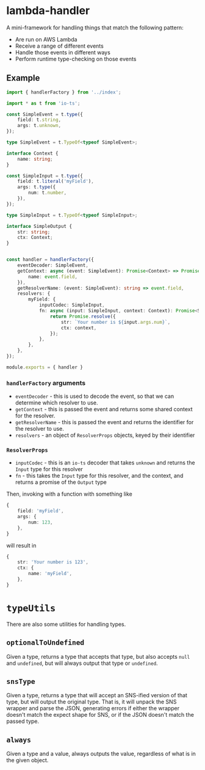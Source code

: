 # lambda-handler

A mini-framework for handling things that match the following pattern:

- Are run on AWS Lambda
- Receive a range of different events
- Handle those events in different ways
- Perform runtime type-checking on those events

## Example

```typescript
import { handlerFactory } from '../index';

import * as t from 'io-ts';

const SimpleEvent = t.type({
    field: t.string,
    args: t.unknown,
});

type SimpleEvent = t.TypeOf<typeof SimpleEvent>;

interface Context {
    name: string;
}

const SimpleInput = t.type({
    field: t.literal('myField'),
    args: t.type({
        num: t.number,
    }),
});

type SimpleInput = t.TypeOf<typeof SimpleInput>;

interface SimpleOutput {
    str: string;
    ctx: Context;
}


const handler = handlerFactory({
    eventDecoder: SimpleEvent,
    getContext: async (event: SimpleEvent): Promise<Context> => Promise.resolve({
        name: event.field,
    }),
    getResolverName: (event: SimpleEvent): string => event.field,
    resolvers: {
        myField: {
            inputCodec: SimpleInput,
            fn: async (input: SimpleInput, context: Context): Promise<SimpleOutput> => {
                return Promise.resolve({
                    str: `Your number is ${input.args.num}`,
                    ctx: context,
                });
            },
        },
    },
});

module.exports = { handler }
```

### `handlerFactory` arguments

- `eventDecoder` - this is used to decode the event, so that we can determine which resolver to use.
- `getContext` - this is passed the event and returns some shared context for the resolver.
- `getResolverName` - this is passed the event and returns the identifier for the resolver to use.
- `resolvers` - an object of `ResolverProps` objects, keyed by their identifier

### `ResolverProps`

- `inputCodec` - this is an `io-ts` decoder that takes `unknown` and returns the `Input` type for this resolver
- `fn` - this takes the `Input` type for this resolver, and the context, and returns a promise of the `Output` type

Then, invoking with a function with something like
```typescript
{
    field: 'myField',
    args: {
        num: 123,
    },
}
```
will result in
```typescript
{
    str: 'Your number is 123',
    ctx: {
        name: 'myField',
    },
}
```

# `typeUtils`

There are also some utilities for handling types.

## `optionalToUndefined`

Given a type, returns a type that accepts that type, but also accepts
`null` and `undefined`, but will always output that type or
`undefined`.

## `snsType`

Given a type, returns a type that will accept an SNS-ified version of
that type, but will output the original type. That is, it will unpack
the SNS wrapper and parse the JSON, generating errors if either the
wrapper doesn't match the expect shape for SNS, or if the JSON doesn't
match the passed type.

## `always`

Given a type and a value, always outputs the value, regardless of what
is in the given object.
